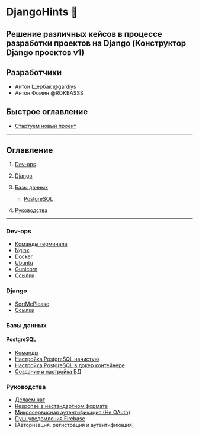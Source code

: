# DjangoHints :snake:

Решение различных кейсов в процессе разработки проектов на Django (Конструктор Django проектов v1)
---
## Разработчики
+ Антон Щербак @gardiys
+ Антон Фомин @ROKBASSS

## Быстрое оглавление
+ [Стартуем новый проект](./django/start_project.md)

---

## Оглавление
1. [Dev-ops](#dev-ops)
2. [Django](#django)
3. [Базы данных](#databases)
   + [PostgreSQL](#postgresql)
   
4. [Руководства](#hints)
---

### <a name="dev-ops">Dev-ops</a>
+ [Команды терминала](./devops/bash.md)
+ [Nginx](./devops/nginx.md)
+ [Docker](./devops/docker.md)
+ [Ubuntu](./devops/ubuntu.md)
+ [Gunicorn](./devops/gunicorn.md)
+ [Ссылки](./devops/links.md)
  
### <a name="django">Django</a>
+ [SortMePlease](./django/hints.md)
+ [Cсылки](./django/links.md)

### <a name="databases">Базы данных</a>
#### <a name="postgresql">PostgreSQL</a>
+ [Команды](./database/postgresql.md)
+ [Настройка PostgreSQL начистую](./database/install_postgres_os.md)
+ [Настройка PostgreSQL в докер контейнере](./database/install_postgres_docker.md)
+ [Создание и настройка БД](./database/start_postgres.md)


### <a name="hints">Руководства</a>
+ [Делаем чат](./django/chats.md)
+ [Response в нестандартном формате](./django/responses.md)
+ [Микросервисная аутентификация (Не OAuth)](./django/microservice-auth.md)
+ [Пуш-уведомления Firebase](./django/push-notifications.md)
+ [Авторизация, регистрация и аутентификация]
